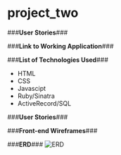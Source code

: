 # project_two

###**User Stories**###

###**Link to Working Application**###

###**List of Technologies Used**###
* HTML
* CSS
* Javascipt
* Ruby/Sinatra
* ActiveRecord/SQL

###**User Stories**###

###**Front-end Wireframes**###


###**ERD**###
![ERD](http://i.imgur.com/QXkW9nY.jpg?1)


